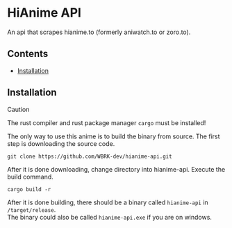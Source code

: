 # HiAnime API

An api that scrapes hianime.to (formerly aniwatch.to or zoro.to).

## Contents
- [Installation](#installation)

## Installation
> [!CAUTION]
>
> The rust compiler and rust package manager `cargo` must be installed!

The only way to use this anime is to build the binary from source. The first step is downloading the source code.
```
git clone https://github.com/WBRK-dev/hianime-api.git
```
After it is done downloading, change directory into hianime-api. Execute the build command.
```
cargo build -r
```
After it is done building, there should be a binary called `hianime-api` in `/target/release`.<br>
The binary could also be called `hianime-api.exe` if you are on windows.